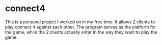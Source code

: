 # connect4

This is a personal project I worked on in my free time. 
It allows 2 clients to play connect 4 against each other. 
The program serves as the platform for the game, while the 
2 clients actually enter in the way they want to play the game. 
